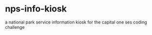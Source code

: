 # nps-info-kiosk
a national park service information kiosk for the capital one ses coding challenge 
